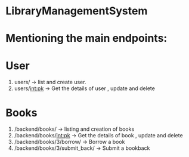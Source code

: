 # LibraryManagementSystem

# Mentioning the main endpoints:

# User
1. users/ -> list and create user.
2. users/<int:pk> -> Get the details of user , update and delete

# Books
1. /backend/books/ -> listing and creation of books
2. /backend/books/<int:pk> -> Get the details of book , update and delete
3. /backend/books/3/borrow/ -> Borrow a book
4. /backend/books/3/submit_back/ -> Submit a bookback

